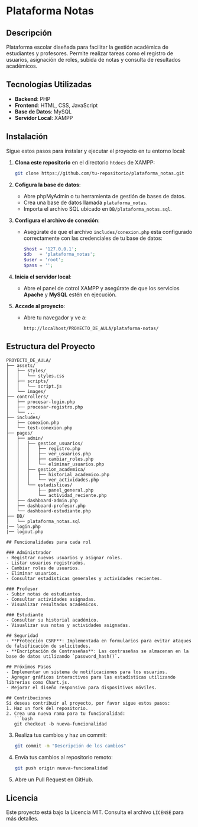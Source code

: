 # Plataforma Notas

## Descripción
Plataforma escolar diseñada para facilitar la gestión académica de estudiantes y profesores. Permite realizar tareas como el registro de usuarios, asignación de roles, subida de notas y consulta de resultados académicos.

## Tecnologías Utilizadas
- **Backend**: PHP
- **Frontend**: HTML, CSS, JavaScript
- **Base de Datos**: MySQL
- **Servidor Local**: XAMPP

## Instalación
Sigue estos pasos para instalar y ejecutar el proyecto en tu entorno local:
1. **Clona este repositorio** en el directorio `htdocs` de XAMPP:
   ```bash
   git clone https://github.com/tu-repositorio/plataforma_notas.git
   ```
2. **Cofigura la base de datos**:
   - Abre phpMyAdmin o tu herramienta de gestión de bases de datos.
   - Crea una base de datos llamada `plataforma_notas`.
   - Importa el archivo SQL ubicado en `DB/plataforma_notas.sql`.

3. **Configura el archivo de conexión**:
   - Asegúrate de que el archivo `includes/conexion.php` esta configurado correctamente con las credenciales de tu base de datos:
     ```php
     $host = '127.0.0.1';
     $db   = 'plataforma_notas';
     $user = 'root';
     $pass = '';
     ```
4. **Inicia el servidor local**:
   - Abre el panel de cotrol XAMPP y asegúrate de que los servicios **Apache** y **MySQL** estén en ejecución.

5. **Accede al proyecto**:
   - Abre tu navegador y ve a:
     ```
     http://localhost/PROYECTO_DE_AULA/plataforma-notas/
     ```

## Estructura del Proyecto
```
PROYECTO_DE_AULA/
├── assets/
│   ├── styles/
│   │   └── styles.css
│   ├── scripts/
│   │   └── script.js
│   └── images/
├── controllers/
│   ├── procesar-login.php
│   ├── procesar-registro.php
│   └── ...
├── includes/
│   ├── conexion.php
│   └── test-conexion.php
├── pages/
│   ├── admin/
│   │   ├── gestion_usuarios/
│   │   │   ├── registro.php
│   │   │   ├── ver_usuarios.php
│   │   │   ├── cambiar_roles.php
│   │   │   └── eliminar_usuarios.php
│   │   ├── gestion_academica/
│   │   │   ├── historial_academico.php
│   │   │   └── ver_actividades.php
│   │   └── estadisticas/
│   │       ├── panel_general.php
│   │       └── actividad_reciente.php
│   ├── dashboard-admin.php
│   ├── dashboard-profesor.php
│   └── dashboard-estudiante.php
├── DB/
│   └── plataforma_notas.sql
|── login.php
|── logout.php

## Funcionalidades para cada rol

### Administrador
- Registrar nuevos usuarios y asignar roles.
- Listar usuarios registrados.
- Cambiar roles de usuarios.
- Eliminar usuarios.
- Consultar estadísticas generales y actividades recientes.

### Profesor
- Subir notas de estudiantes.
- Consultar actividades asignadas.
- Visualizar resultados académicos.

### Estudiante
- Consultar su historial académico.
- Visualizar sus notas y actividades asignadas.

## Seguridad
- **Protección CSRF**: Implementada en formularios para evitar ataques de falsificación de solicitudes.
- **Encriptación de Contraseñas**: Las contraseñas se almacenan en la base de datos utilizando `password_hash()`.

## Próximos Pasos
- Implementar un sistema de notificaciones para los usuarios.
- Agregar gráficos interactivos para las estadísticas utilizando librerías como Chart.js.
- Mejorar el diseño responsivo para dispositivos móviles.

## Contribuciones
Si deseas contribuir al proyecto, por favor sigue estos pasos:
1. Haz un fork del repositorio.
2. Crea una nueva rama para tu funcionalidad:
   ```bash
   git checkout -b nueva-funcionalidad
   ```
3. Realiza tus cambios y haz un commit:
   ```bash
   git commit -m "Descripción de los cambios"
   ```
4. Envía tus cambios al repositorio remoto:
   ```bash
   git push origin nueva-funcionalidad
   ```
5. Abre un Pull Request en GitHub.

## Licencia
Este proyecto está bajo la Licencia MIT. Consulta el archivo `LICENSE` para más detalles.